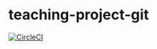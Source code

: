 # teaching-project-git

[![CircleCI](https://dl.circleci.com/status-badge/img/gh/mcsheehan/teaching-project-git/tree/feature-add-badgers.svg?style=svg)](https://dl.circleci.com/status-badge/redirect/gh/mcsheehan/teaching-project-git/tree/feature-add-badgers)
